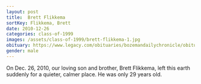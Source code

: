 ```yaml
---
layout: post
title:  Brett Flikkema
sortKey: Flikkema, Brett
date: 2010-12-26
categories: class-of-1999
images: /assets/class-of-1999/brett-flikkema-1.jpg
obituary: https://www.legacy.com/obituaries/bozemandailychronicle/obituary.aspx?n=brett-flikkema&pid=147469578
gender: male
---
```

On Dec. 26, 2010, our loving son and brother, Brett Flikkema, left this earth suddenly for a quieter, calmer place. He was only 29 years old.

